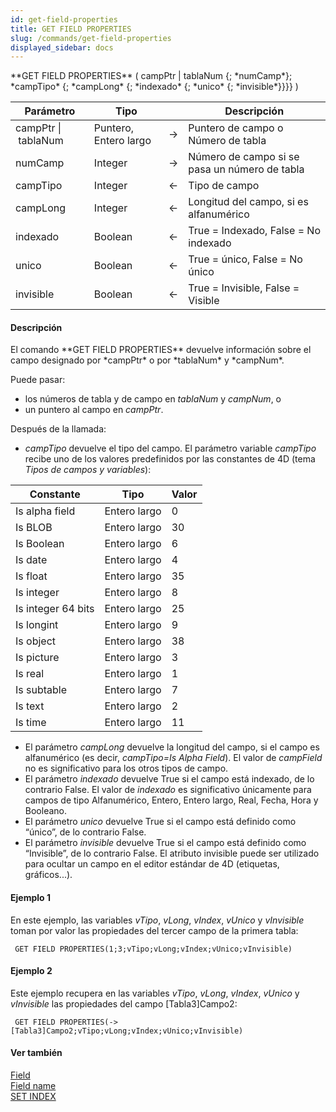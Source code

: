 ```yaml
---
id: get-field-properties
title: GET FIELD PROPERTIES
slug: /commands/get-field-properties
displayed_sidebar: docs
---
```


<!--REF #_command_.GET FIELD PROPERTIES.Syntax-->**GET FIELD PROPERTIES** ( campPtr | tablaNum {; *numCamp*}; *campTipo* {; *campLong* {; *indexado* {; *unico* {; *invisible*}}}} )<!-- END REF-->
<!--REF #_command_.GET FIELD PROPERTIES.Params-->
| Parámetro | Tipo |  | Descripción |
| --- | --- | --- | --- |
| campPtr &#124; tablaNum | Puntero, Entero largo | &#8594;  | Puntero de campo o Número de tabla |
| numCamp | Integer | &#8594;  | Número de campo si se pasa un número de tabla |
| campTipo | Integer | &#8592; | Tipo de campo |
| campLong | Integer | &#8592; | Longitud del campo, si es alfanumérico |
| indexado | Boolean | &#8592; | True = Indexado, False = No indexado |
| unico | Boolean | &#8592; | True = único, False = No único |
| invisible | Boolean | &#8592; | True = Invisible, False = Visible |

<!-- END REF-->

#### Descripción 

<!--REF #_command_.GET FIELD PROPERTIES.Summary-->El comando **GET FIELD PROPERTIES** devuelve información sobre el campo designado por *campPtr* o por *tablaNum* y *campNum*.<!-- END REF--> 

Puede pasar:

* los números de tabla y de campo en *tablaNum* y *campNum*, o
* un puntero al campo en *campPtr*.

Después de la llamada:

* *campTipo* devuelve el tipo del campo. El parámetro variable *campTipo* recibe uno de los valores predefinidos por las constantes de 4D (tema *Tipos de campos y variables*): 
 
|Constante          | Tipo         | Valor |  
| ------------------ | ------------ | ----- |  
| Is alpha field     | Entero largo | 0     |  
| Is BLOB            | Entero largo | 30    |  
| Is Boolean         | Entero largo | 6     |  
| Is date            | Entero largo | 4     |  
| Is float           | Entero largo | 35    |  
| Is integer         | Entero largo | 8     |  
| Is integer 64 bits | Entero largo | 25    |  
| Is longint         | Entero largo | 9     |  
| Is object          | Entero largo | 38    |  
| Is picture         | Entero largo | 3     |  
| Is real            | Entero largo | 1     |  
| Is subtable        | Entero largo | 7     |  
| Is text            | Entero largo | 2     |  
| Is time            | Entero largo | 11    |
* El parámetro *campLong* devuelve la longitud del campo, si el campo es alfanumérico (es decir, *campTipo=Is Alpha Field*). El valor de *campField* no es significativo para los otros tipos de campo.
* El parámetro *indexado* devuelve True si el campo está indexado, de lo contrario False. El valor de *indexado* es significativo únicamente para campos de tipo Alfanumérico, Entero, Entero largo, Real, Fecha, Hora y Booleano.
* El parámetro *unico* devuelve True si el campo está definido como “único”, de lo contrario False.
* El parámetro *invisible* devuelve True si el campo está definido como “Invisible”, de lo contrario False. El atributo invisible puede ser utilizado para ocultar un campo en el editor estándar de 4D (etiquetas, gráficos...).

#### Ejemplo 1 

En este ejemplo, las variables *vTipo*, *vLong*, *vIndex*, *vUnico* y *vInvisible* toman por valor las propiedades del tercer campo de la primera tabla:

```4d
 GET FIELD PROPERTIES(1;3;vTipo;vLong;vIndex;vUnico;vInvisible)
```

#### Ejemplo 2 

Este ejemplo recupera en las variables *vTipo*, *vLong*, *vIndex*, *vUnico* y *vInvisible* las propiedades del campo \[Tabla3\]Campo2:

```4d
 GET FIELD PROPERTIES(->[Tabla3]Campo2;vTipo;vLong;vIndex;vUnico;vInvisible)
```

#### Ver también 

[Field](field.md)  
[Field name](field-name.md)  
[SET INDEX](set-index.md)  